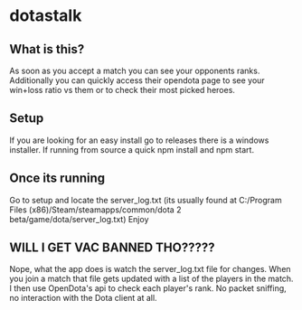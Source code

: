 # dotastalk

## What is this?
As soon as you accept a match you can see your opponents ranks. Additionally you can quickly access their opendota page to see your win+loss ratio vs them or to check their most picked heroes.

## Setup
If you are looking for an easy install go to releases there is a windows installer.
If running from source a quick npm install and npm start.

## Once its running
Go to setup and locate the server_log.txt (its usually found at C:/Program Files (x86)/Steam/steamapps/common/dota 2 beta/game/dota/server_log.txt)
Enjoy

## WILL I GET VAC BANNED THO?????
Nope, what the app does is watch the server_log.txt file for changes. When you join a match that file gets updated with a list of the players in the match. I then use OpenDota's api to check each player's rank. No packet sniffing, no interaction with the Dota client at all.
